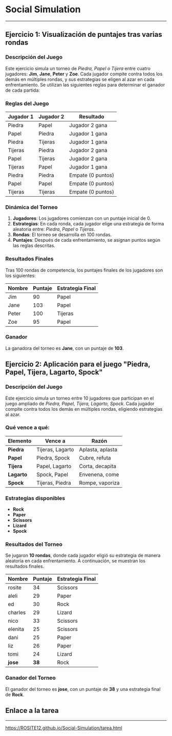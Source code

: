 # Social Simulation
---
## Ejercicio 1: Visualización de puntajes tras varias rondas

### Descripción del Juego
Este ejercicio simula un torneo de *Piedra, Papel o Tijera* entre cuatro jugadores: **Jim**, **Jane**, **Peter** y **Zoe**. Cada jugador compite contra todos los demás en múltiples rondas, y sus estrategias se eligen al azar en cada enfrentamiento. Se utilizan las siguientes reglas para determinar el ganador de cada partida:

### Reglas del Juego
| Jugador 1   | Jugador 2   | Resultado        |
|-------------|-------------|------------------|
| Piedra      | Papel       | Jugador 2 gana   |
| Papel       | Piedra      | Jugador 1 gana   |
| Piedra      | Tijeras     | Jugador 1 gana   |
| Tijeras     | Piedra      | Jugador 2 gana   |
| Papel       | Tijeras     | Jugador 2 gana   |
| Tijeras     | Papel       | Jugador 1 gana   |
| Piedra      | Piedra      | Empate (0 puntos) |
| Papel       | Papel       | Empate (0 puntos) |
| Tijeras     | Tijeras     | Empate (0 puntos) |

### Dinámica del Torneo
1. **Jugadores**: Los jugadores comienzan con un puntaje inicial de 0.
2. **Estrategias**: En cada ronda, cada jugador elige una estrategia de forma aleatoria entre: *Piedra*, *Papel* o *Tijeras*.
3. **Rondas**: El torneo se desarrolla en 100 rondas.
4. **Puntajes**: Después de cada enfrentamiento, se asignan puntos según las reglas descritas.

### Resultados Finales
Tras 100 rondas de competencia, los puntajes finales de los jugadores son los siguientes:

| Nombre   | Puntaje | Estrategia Final |
|----------|---------|------------------|
| Jim      | 90      | Papel            |
| Jane     | 103     | Papel            |
| Peter    | 100     | Tijeras          |
| Zoe      | 95      | Papel            |

### Ganador
La ganadora del torneo es **Jane**, con un puntaje de **103**.

## Ejercicio 2: Aplicación para el juego "Piedra, Papel, Tijera, Lagarto, Spock"

### Descripción del Juego
Este ejercicio simula un torneo entre 10 jugadores que participan en el juego ampliado de *Piedra, Papel, Tijera, Lagarto, Spock*. Cada jugador compite contra todos los demás en múltiples rondas, eligiendo estrategias al azar.

### Qué vence a qué:
| Elemento      | Vence a                  | Razón                  |
|---------------|--------------------------|------------------------|
| **Piedra**    | Tijeras, Lagarto         | Aplasta, aplasta       |
| **Papel**     | Piedra, Spock            | Cubre, refuta          |
| **Tijera**    | Papel, Lagarto           | Corta, decapita        |
| **Lagarto**   | Spock, Papel             | Envenena, come         |
| **Spock**     | Tijeras, Piedra          | Rompe, vaporiza        |

### Estrategias disponibles
- **Rock**
- **Paper**
- **Scissors**
- **Lizard**
- **Spock**

### Resultados del Torneo
Se jugaron **10 rondas**, donde cada jugador eligió su estrategia de manera aleatoria en cada enfrentamiento. A continuación, se muestran los resultados finales.

| Nombre     | Puntaje | Estrategia Final |
|------------|---------|------------------|
| rosite     | 34      | Scissors         |
| aleli      | 29      | Paper            |
| ed         | 30      | Rock             |
| charles    | 29      | Lizard           |
| nico       | 33      | Scissors         |
| elenita    | 25      | Scissors         |
| dani       | 25      | Paper            |
| liz        | 26      | Paper            |
| tomi       | 24      | Lizard           |
| **jose**   | **38**  | Rock             |

### Ganador del Torneo
El ganador del torneo es **jose**, con un puntaje de **38** y una estrategia final de **Rock**.

## Enlace a la tarea
---
https://ROSITE12.github.io/Social-Simulation/tarea.html
